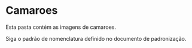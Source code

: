 # Camaroes

Esta pasta contém as imagens de camaroes.

Siga o padrão de nomenclatura definido no documento de padronização.